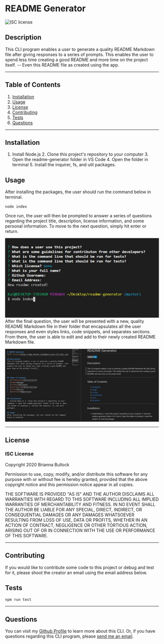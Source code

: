 
# README Generator
![ISC license](https://img.shields.io/badge/License-ISC-blue.svg) 

## Description 
This CLI program enables a user to generate a quality README Markdown file after giving responses to a series of prompts. This enables the user to spend less time creating a good README and more time on the project itself.  -- Even this README file as created using the app.

---

## Table of Contents
1. [Installation](#Installation)
2. [Usage](#Usage)
3. [License](#license)
4. [Contributing](#Contributing)
5. [Tests](#Tests)
6. [Questions](#Questions)
---

## Installation
1. Install Node.js 2. Clone this project's repository to your computer 3. Open the readme-generator folder in VS Code 4. Open the folder in terminal 5. Install the inquirer, fs, and util packages.

## Usage
After installing the packages, the user should run the command below in terminal. 

~~~JS
node index
~~~


Once run, the user will then be prompted to answer a series of questions regarding the project title, description, license information, and some personal information. To move to the next question, simply hit enter or return. 

![Prompts Photo](./assets/cli-prompts.jpg)
After the final question, the user will be presented with a new, quality README Markdown file in their folder that encapsulates all the user responses and even styles links, code snippets, and separates sections. From there, the user is able to edit and add to their newly created README Markdown file.

![Readme Photo](./assets/readme-photo.jpg)

---

## License
### ISC License
Copyright 2020 Brianna Bullock

Permission to use, copy, modify, and/or distribute this software for any purpose with or without fee is hereby granted, provided that the above copyright notice and this permission notice appear in all copies.

THE SOFTWARE IS PROVIDED "AS IS" AND THE AUTHOR DISCLAIMS ALL WARRANTIES WITH REGARD TO THIS SOFTWARE INCLUDING ALL IMPLIED WARRANTIES OF MERCHANTABILITY AND FITNESS. IN NO EVENT SHALL THE AUTHOR BE LIABLE FOR ANY SPECIAL, DIRECT, INDIRECT, OR CONSEQUENTIAL DAMAGES OR ANY DAMAGES WHATSOEVER RESULTING FROM LOSS OF USE, DATA OR PROFITS, WHETHER IN AN ACTION OF CONTRACT, NEGLIGENCE OR OTHER TORTIOUS ACTION, ARISING OUT OF OR IN CONNECTION WITH THE USE OR PERFORMANCE OF THIS SOFTWARE. 

---
## Contributing
If you would like to contribute some code to this project or debug and test for it, please shoot the creator an email using the email address below.

## Tests
~~~JS
npm run test
~~~
---

## Questions

You can visit my [Github Profile](https://www.github.com/kairora) to learn more about this CLI.
Or, if you have questions regarding this CLI program, please [send me an email](mailto:brianna.bullock16@gmail.com). 